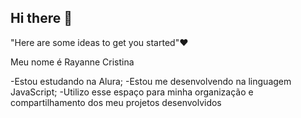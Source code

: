 ## Hi there 👋

"Here are some ideas to get you started"❤️

   Meu nome é Rayanne Cristina

-Estou estudando na Alura;
-Estou me desenvolvendo na linguagem JavaScript;
-Utilizo esse espaço para minha organização e compartilhamento dos meu projetos desenvolvidos
